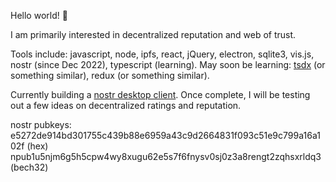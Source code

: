 Hello world! 👋

I am primarily interested in decentralized reputation and web of trust.

Tools include: javascript, node, ipfs, react, jQuery, electron, sqlite3, vis.js, nostr (since Dec 2022), typescript (learning). May soon be learning: [tsdx](https://tsdx.io) (or something similar), redux (or something similar).

Currently building a [nostr desktop client](https://github.com/wds4/electron-react-boilerplate-nostr). Once complete, I will be testing out a few ideas on decentralized ratings and reputation.

nostr pubkeys:<br>
e5272de914bd301755c439b88e6959a43c9d2664831f093c51e9c799a16a102f (hex)
npub1u5njm6g5h5cpw4wy8xugu62e5s7f6fnysv0sj0z3a8rengt2zqhsxrldq3 (bech32)
